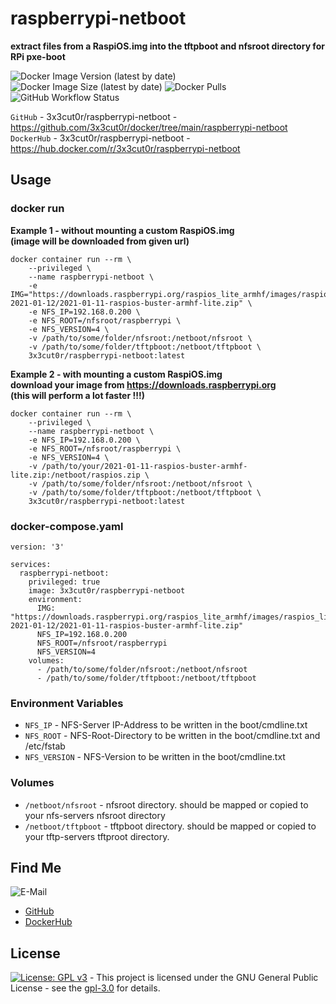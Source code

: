 # raspberrypi-netboot

**extract files from a RaspiOS.img into the tftpboot and nfsroot directory for RPi pxe-boot**

![Docker Image Version (latest by date)](https://img.shields.io/docker/v/3x3cut0r/raspberrypi-netboot)
![Docker Image Size (latest by date)](https://img.shields.io/docker/image-size/3x3cut0r/raspberrypi-netboot)
![Docker Pulls](https://img.shields.io/docker/pulls/3x3cut0r/raspberrypi-netboot)
![GitHub Workflow Status](https://img.shields.io/github/actions/workflow/status/3x3cut0r/docker/raspberrypi-netboot.yml?branch=main)

`GitHub` - 3x3cut0r/raspberrypi-netboot - https://github.com/3x3cut0r/docker/tree/main/raspberrypi-netboot  
`DockerHub` - 3x3cut0r/raspberrypi-netboot - https://hub.docker.com/r/3x3cut0r/raspberrypi-netboot

## Usage

### docker run

**Example 1 - without mounting a custom RaspiOS.img**  
**(image will be downloaded from given url)**

```shell
docker container run --rm \
    --privileged \
    --name raspberrypi-netboot \
    -e IMG="https://downloads.raspberrypi.org/raspios_lite_armhf/images/raspios_lite_armhf-2021-01-12/2021-01-11-raspios-buster-armhf-lite.zip" \
    -e NFS_IP=192.168.0.200 \
    -e NFS_ROOT=/nfsroot/raspberrypi \
    -e NFS_VERSION=4 \
    -v /path/to/some/folder/nfsroot:/netboot/nfsroot \
    -v /path/to/some/folder/tftpboot:/netboot/tftpboot \
    3x3cut0r/raspberrypi-netboot:latest
```

**Example 2 - with mounting a custom RaspiOS.img**  
**download your image from https://downloads.raspberrypi.org**  
**(this will perform a lot faster !!!)**

```shell
docker container run --rm \
    --privileged \
    --name raspberrypi-netboot \
    -e NFS_IP=192.168.0.200 \
    -e NFS_ROOT=/nfsroot/raspberrypi \
    -e NFS_VERSION=4 \
    -v /path/to/your/2021-01-11-raspios-buster-armhf-lite.zip:/netboot/raspios.zip \
    -v /path/to/some/folder/nfsroot:/netboot/nfsroot \
    -v /path/to/some/folder/tftpboot:/netboot/tftpboot \
    3x3cut0r/raspberrypi-netboot:latest
```

### docker-compose.yaml

```shell
version: '3'

services:
  raspberrypi-netboot:
    privileged: true
    image: 3x3cut0r/raspberrypi-netboot
    environment:
      IMG: "https://downloads.raspberrypi.org/raspios_lite_armhf/images/raspios_lite_armhf-2021-01-12/2021-01-11-raspios-buster-armhf-lite.zip"
      NFS_IP=192.168.0.200
      NFS_ROOT=/nfsroot/raspberrypi
      NFS_VERSION=4
    volumes:
      - /path/to/some/folder/nfsroot:/netboot/nfsroot
      - /path/to/some/folder/tftpboot:/netboot/tftpboot
```

### Environment Variables

- `NFS_IP` - NFS-Server IP-Address to be written in the boot/cmdline.txt
- `NFS_ROOT` - NFS-Root-Directory to be written in the boot/cmdline.txt and /etc/fstab
- `NFS_VERSION` - NFS-Version to be written in the boot/cmdline.txt

### Volumes

- `/netboot/nfsroot` - nfsroot directory. should be mapped or copied to your nfs-servers nfsroot directory
- `/netboot/tftpboot` - tftpboot directory. should be mapped or copied to your tftp-servers tftproot directory.

## Find Me

![E-Mail](https://img.shields.io/badge/E--Mail-julianreith%40gmx.de-red)

- [GitHub](https://github.com/3x3cut0r)
- [DockerHub](https://hub.docker.com/u/3x3cut0r)

## License <a name="license"></a>

[![License: GPL v3](https://img.shields.io/badge/License-GPLv3-blue.svg)](https://www.gnu.org/licenses/gpl-3.0) - This project is licensed under the GNU General Public License - see the [gpl-3.0](https://www.gnu.org/licenses/gpl-3.0.en.html) for details.
